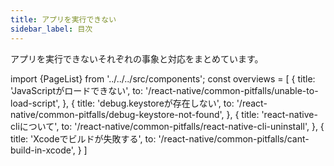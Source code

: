 ```yaml
---
title: アプリを実行できない
sidebar_label: 目次
---
```


アプリを実行できないそれぞれの事象と対応をまとめています。

<!-- textlint-disable ja-technical-writing/sentence-length,ja-technical-writing/max-comma,ja-spacing/ja-no-space-around-parentheses,jtf-style/3.3.かっこ類と隣接する文字の間のスペースの有無,ja-technical-writing/ja-no-mixed-period,ja-technical-writing/no-unmatched-pair -->

import {PageList} from '../../../src/components';
const overviews = [
  {
    title: 'JavaScriptがロードできない',
    to: '/react-native/common-pitfalls/unable-to-load-script',
  },
  {
    title: 'debug.keystoreが存在しない',
    to: '/react-native/common-pitfalls/debug-keystore-not-found',
  },
  {
    title: 'react-native-cliについて',
    to: '/react-native/common-pitfalls/react-native-cli-uninstall',
  },
  {
    title: 'Xcodeでビルドが失敗する',
    to: '/react-native/common-pitfalls/cant-build-in-xcode',
  }
]

<PageList overviews={overviews} colSize={12} />

<!-- textlint-enable ja-technical-writing/sentence-length,ja-technical-writing/max-comma,ja-spacing/ja-no-space-around-parentheses,jtf-style/3.3.かっこ類と隣接する文字の間のスペースの有無,ja-technical-writing/ja-no-mixed-period,ja-technical-writing/no-unmatched-pair -->
